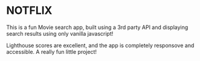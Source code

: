 # NOTFLIX

This is a fun Movie search app, built using a 3rd party API and displaying search results using only vanilla javascript!

Lighthouse scores are excellent, and the app is completely responsove and accessible. A really fun little project!